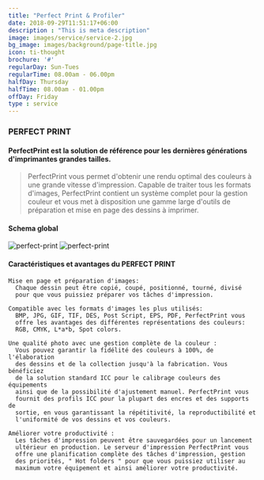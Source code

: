 ```yaml
---
title: "Perfect Print & Profiler"
date: 2018-09-29T11:51:17+06:00
description : "This is meta description"
image: images/service/service-2.jpg
bg_image: images/background/page-title.jpg
icon: ti-thought
brochure: '#'
regularDay: Sun-Tues
regularTime: 08.00am - 06.00pm
halfDay: Thursday
halfTime: 08.00am - 01.00pm
offDay: Friday
type : service
---
```


### PERFECT PRINT

#### PerfectPrint est la solution de référence pour les dernières générations d'imprimantes grandes tailles. 

> PerfectPrint vous permet d'obtenir une rendu optimal des couleurs à une grande vitesse d'impression. Capable de traiter tous les formats d'images, PerfectPrint contient un système complet pour la gestion couleur et vous met à disposition une gamme large d'outils de préparation et mise en page des dessins à imprimer.

#### Schema global

![perfect-print](/images/stairs-cad-cam/PPrint2.jpg)
![perfect-print](/images/stairs-cad-cam/PProfiler.jpg)

#### Caractéristiques et avantages du PERFECT PRINT

    Mise en page et préparation d'images:
      Chaque dessin peut être copié, coupé, positionné, tourné, divisé 
      pour que vous puissiez préparer vos tâches d'impression.

    Compatible avec les formats d'images les plus utilisés:
      BMP, JPG, GIF, TIF, DES, Post Script, EPS, PDF, PerfectPrint vous 
      offre les avantages des différentes représentations des couleurs: 
      RGB, CMYK, L*a*b, Spot colors.

    Une qualité photo avec une gestion complète de la couleur :
      Vous pouvez garantir la fidélité des couleurs à 100%, de l'élaboration 
      des dessins et de la collection jusqu'à la fabrication. Vous bénéficiez 
      de la solution standard ICC pour le calibrage couleurs des équipements 
      ainsi que de la possibilité d'ajustement manuel. PerfectPrint vous 
      fournit des profils ICC pour la plupart des encres et des supports de 
      sortie, en vous garantissant la répétitivité, la reproductibilité et 
      l'uniformité de vos dessins et vos couleurs.

    Améliorer votre productivité :
      Les tâches d'impression peuvent être sauvegardées pour un lancement 
      ultérieur en production. Le serveur d'impression PerfectPrint vous 
      offre une planification complète des tâches d'impression, gestion 
      des priorités, " Hot folders " pour que vous puissiez utiliser au 
      maximum votre équipement et ainsi améliorer votre productivité.


